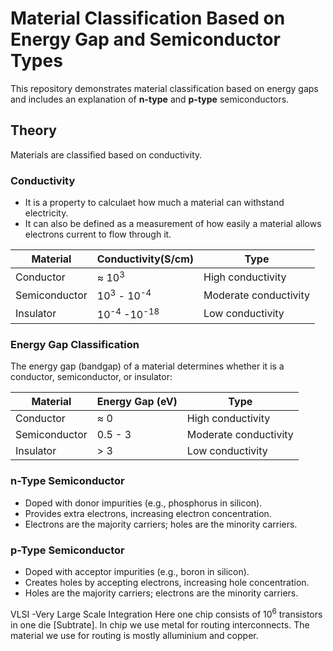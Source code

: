 # Material Classification Based on Energy Gap and Semiconductor Types

This repository demonstrates material classification based on energy gaps and includes an explanation of **n-type** and **p-type** semiconductors.

## Theory

Materials are classified based on conductivity.

### Conductivity 
- It is a property to calculaet how much a material can withstand electricity.
- It can also be defined as a measurement of how easily a material allows electrons current to flow through it.
  
| **Material**      | **Conductivity(S/cm)**             | **Type**              |
|-------------------|------------------------------------|-----------------------|
| Conductor         | ≈ 10<sup>3</sup>                   | High conductivity     |
| Semiconductor     | 10<sup>3</sup> - 10<sup>-4</sup>   | Moderate conductivity |
| Insulator         | 10<sup>-4</sup> -10<sup>-18</sup>  | Low conductivity      |

### Energy Gap Classification
The energy gap (bandgap) of a material determines whether it is a conductor, semiconductor, or insulator:

| **Material**      | **Energy Gap (eV)** | **Type**              |
|-------------------|---------------------|-----------------------|
| Conductor         | ≈ 0                 | High conductivity     |
| Semiconductor     | 0.5 - 3             | Moderate conductivity |
| Insulator         | > 3                 | Low conductivity      |

### n-Type Semiconductor
- Doped with donor impurities (e.g., phosphorus in silicon).
- Provides extra electrons, increasing electron concentration.
- Electrons are the majority carriers; holes are the minority carriers.

### p-Type Semiconductor
- Doped with acceptor impurities (e.g., boron in silicon).
- Creates holes by accepting electrons, increasing hole concentration.
- Holes are the majority carriers; electrons are the minority carriers.

VLSI -Very Large Scale Integration
Here one chip consists of 10<sup>6</sup> transistors in one die [Subtrate].
In chip we use metal for routing interconnects.
The material we use for routing is mostly alluminium and copper.




